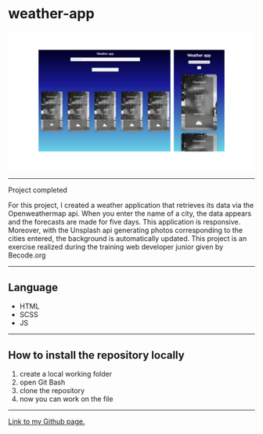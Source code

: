 # weather-app

![](./assets/img/README.png)

---

Project completed

For this project, I created a weather application that retrieves its data via the Openweathermap api. When you enter the name of a city, the data appears and the forecasts are made for five days. This application is responsive.
Moreover, with the Unsplash api generating photos corresponding to the cities entered, the background is automatically updated. This project is an exercise realized during the training web developer junior given by Becode.org

---

## Language

- HTML
- SCSS
- JS

---

## How to install the repository locally

1. create a local working folder
2. open Git Bash
3. clone the repository
4. now you can work on the file

---

[Link to my Github page.](https://mathildecornelis.github.io/weather-app/)
